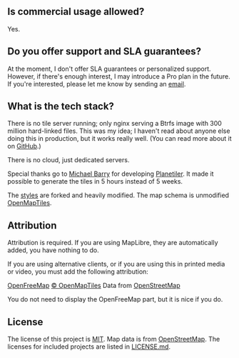 ## Is commercial usage allowed?

Yes.

## Do you offer support and SLA guarantees?

At the moment, I don't offer SLA guarantees or personalized support. However, if there's enough interest, I may introduce a Pro plan in the future. If you're interested, please let me know by sending an [email](mailto:zsolt@openfreemap.org).

## What is the tech stack?

There is no tile server running; only nginx serving a Btrfs image with 300 million hard-linked files. This was my idea; I haven't read about anyone else doing this in production, but it works really well. (You can read more about it on [GitHub](https://github.com/hyperknot/openfreemap).)

There is no cloud, just dedicated servers.

Special thanks go to [Michael Barry](https://github.com/msbarry) for developing [Planetiler](https://github.com/onthegomap/planetiler). It made it possible to generate the tiles in 5 hours instead of 5 weeks.

The [styles](https://github.com/hyperknot/openfreemap-styles) are forked and heavily modified. The map schema is unmodified [OpenMapTiles](https://github.com/openmaptiles/openmaptiles).

## Attribution

Attribution is required. If you are using MapLibre, they are automatically added, you have nothing to do.

If you are using alternative clients, or if you are using this in printed media or video, you must add the following attribution:

<a href="https://openfreemap.org" target="_blank">OpenFreeMap</a> <a href="https://www.openmaptiles.org/" target="_blank">&copy; OpenMapTiles</a> Data from <a href="https://www.openstreetmap.org/copyright" target="_blank">OpenStreetMap</a>

You do not need to display the OpenFreeMap part, but it is nice if you do.

## License

The license of this project is [MIT](https://www.tldrlegal.com/license/mit-license). Map data is from [OpenStreetMap](https://www.openstreetmap.org/copyright). The licenses for included projects are listed in [LICENSE.md](https://github.com/hyperknot/openfreemap/blob/main/LICENSE.md).
